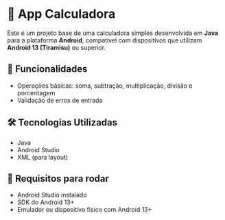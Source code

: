 # 🧮 App Calculadora

Este é um projeto base de uma calculadora simples desenvolvida em **Java** para a plataforma **Android**, compatível com dispositivos que utilizam **Android 13 (Tiramisu)** ou superior.

## 🚀 Funcionalidades

- Operações básicas: soma, subtração, multiplicação, divisão e porcentagem
- Validação de erros de entrada

## 🛠️ Tecnologias Utilizadas

- Java
- Android Studio
- XML (para layout)

## 📲 Requisitos para rodar

- Android Studio instalado
- SDK do Android 13+
- Emulador ou dispositivo físico com Android 13+
